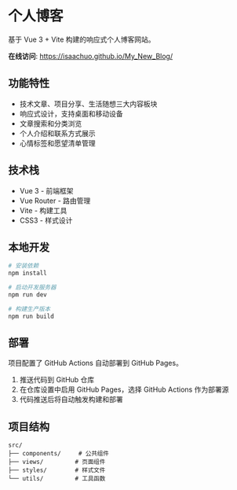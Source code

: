 # 个人博客

基于 Vue 3 + Vite 构建的响应式个人博客网站。

**在线访问**: https://isaachuo.github.io/My_New_Blog/

## 功能特性

- 技术文章、项目分享、生活随想三大内容板块
- 响应式设计，支持桌面和移动设备
- 文章搜索和分类浏览
- 个人介绍和联系方式展示
- 心情标签和愿望清单管理

## 技术栈

- Vue 3 - 前端框架
- Vue Router - 路由管理
- Vite - 构建工具
- CSS3 - 样式设计

## 本地开发

```bash
# 安装依赖
npm install

# 启动开发服务器
npm run dev

# 构建生产版本
npm run build
```

## 部署

项目配置了 GitHub Actions 自动部署到 GitHub Pages。

1. 推送代码到 GitHub 仓库
2. 在仓库设置中启用 GitHub Pages，选择 GitHub Actions 作为部署源
3. 代码推送后将自动触发构建和部署

## 项目结构

```
src/
├── components/     # 公共组件
├── views/         # 页面组件
├── styles/        # 样式文件
└── utils/         # 工具函数
```
